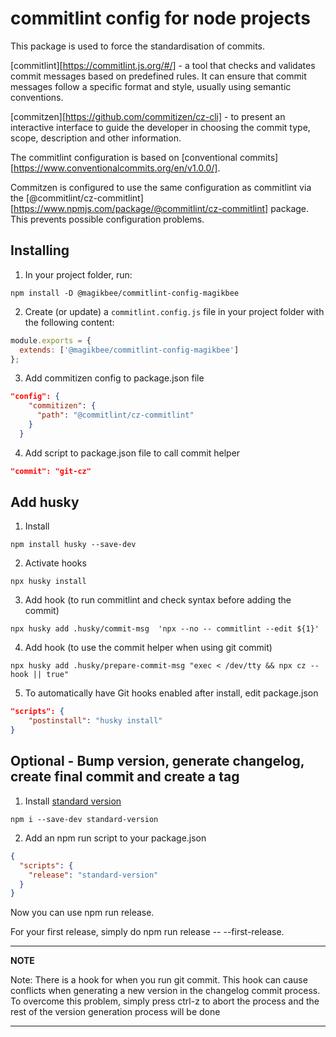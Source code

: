 # commitlint config for node projects

This package is used to force the standardisation of commits. 

[commitlint][https://commitlint.js.org/#/]  - a tool that checks and validates commit messages based on predefined rules. It can ensure that commit messages follow a specific format and style, usually using semantic conventions.

[commitzen][https://github.com/commitizen/cz-cli] - to present an interactive interface to guide the developer in choosing the commit type, scope, description and other information.

The commitlint configuration is based on [conventional commits][https://www.conventionalcommits.org/en/v1.0.0/].

Commitzen is configured to use the same configuration as commitlint via the [@commitlint/cz-commitlint][https://www.npmjs.com/package/@commitlint/cz-commitlint] package. This prevents possible configuration problems.

## Installing

1. In your project folder, run:

```
npm install -D @magikbee/commitlint-config-magikbee
```

2. Create (or update) a `commitlint.config.js` file in your project folder with the following content:

```js
module.exports = {
  extends: ['@magikbee/commitlint-config-magikbee']
};
```

3. Add commitizen config to package.json file

```json
"config": {
    "commitizen": {
      "path": "@commitlint/cz-commitlint"
    }
  }
```

4. Add script to package.json file to call commit helper

```json
"commit": "git-cz"
```

## Add husky

1. Install

```
npm install husky --save-dev
```

2. Activate hooks

```
npx husky install
```

3. Add hook (to run commitlint and check syntax before adding the commit)

```
npx husky add .husky/commit-msg  'npx --no -- commitlint --edit ${1}'
```

4. Add hook (to use the commit helper when using git commit)

```
npx husky add .husky/prepare-commit-msg "exec < /dev/tty && npx cz --hook || true"
```

5. To automatically have Git hooks enabled after install, edit package.json

```json
"scripts": {
    "postinstall": "husky install"
}
```

## Optional - Bump version, generate changelog, create final commit and create a tag 

1. Install [standard version](https://github.com/conventional-changelog/standard-version)

```
npm i --save-dev standard-version
```

2. Add an npm run script to your package.json

```json
{
  "scripts": {
    "release": "standard-version"
  }
}
```

Now you can use npm run release.

For your first release, simply do npm run release -- --first-release.

---
**NOTE**

Note: There is a hook for when you run git commit. This hook can cause conflicts when generating a new version in the changelog commit process. To overcome this problem, simply press ctrl-z to abort the process and the rest of the version generation process will be done

---
